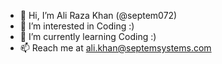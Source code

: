 - 👋 Hi, I’m Ali Raza Khan (@septem072)
- 👀 I’m interested in Coding :)
- 🌱 I’m currently learning Coding :)
- 📫 Reach me at ali.khan@septemsystems.com

<!---
septem072/septem072 is a ✨ special ✨ repository because its `README.md` (this file) appears on your GitHub profile.
You can click the Preview link to take a look at your changes.
--->
